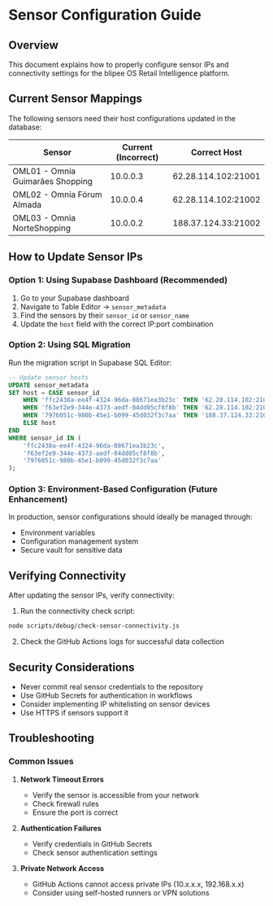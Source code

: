 # Sensor Configuration Guide

## Overview

This document explains how to properly configure sensor IPs and connectivity settings for the blipee OS Retail Intelligence platform.

## Current Sensor Mappings

The following sensors need their host configurations updated in the database:

| Sensor | Current (Incorrect) | Correct Host |
|--------|-------------------|--------------|
| OML01 - Omnia Guimarães Shopping | 10.0.0.3 | 62.28.114.102:21001 |
| OML02 - Omnia Fórum Almada | 10.0.0.4 | 62.28.114.102:21002 |
| OML03 - Omnia NorteShopping | 10.0.0.2 | 188.37.124.33:21002 |

## How to Update Sensor IPs

### Option 1: Using Supabase Dashboard (Recommended)

1. Go to your Supabase dashboard
2. Navigate to Table Editor → `sensor_metadata`
3. Find the sensors by their `sensor_id` or `sensor_name`
4. Update the `host` field with the correct IP:port combination

### Option 2: Using SQL Migration

Run the migration script in Supabase SQL Editor:
```sql
-- Update sensor hosts
UPDATE sensor_metadata 
SET host = CASE sensor_id
    WHEN 'ffc2438a-ee4f-4324-96da-08671ea3b23c' THEN '62.28.114.102:21001'
    WHEN 'f63ef2e9-344e-4373-aedf-04dd05cf8f8b' THEN '62.28.114.102:21002'
    WHEN '7976051c-980b-45e1-b099-45d032f3c7aa' THEN '188.37.124.33:21002'
    ELSE host
END
WHERE sensor_id IN (
    'ffc2438a-ee4f-4324-96da-08671ea3b23c',
    'f63ef2e9-344e-4373-aedf-04dd05cf8f8b',
    '7976051c-980b-45e1-b099-45d032f3c7aa'
);
```

### Option 3: Environment-Based Configuration (Future Enhancement)

In production, sensor configurations should ideally be managed through:
- Environment variables
- Configuration management system
- Secure vault for sensitive data

## Verifying Connectivity

After updating the sensor IPs, verify connectivity:

1. Run the connectivity check script:
```bash
node scripts/debug/check-sensor-connectivity.js
```

2. Check the GitHub Actions logs for successful data collection

## Security Considerations

- Never commit real sensor credentials to the repository
- Use GitHub Secrets for authentication in workflows
- Consider implementing IP whitelisting on sensor devices
- Use HTTPS if sensors support it

## Troubleshooting

### Common Issues

1. **Network Timeout Errors**
   - Verify the sensor is accessible from your network
   - Check firewall rules
   - Ensure the port is correct

2. **Authentication Failures**
   - Verify credentials in GitHub Secrets
   - Check sensor authentication settings

3. **Private Network Access**
   - GitHub Actions cannot access private IPs (10.x.x.x, 192.168.x.x)
   - Consider using self-hosted runners or VPN solutions